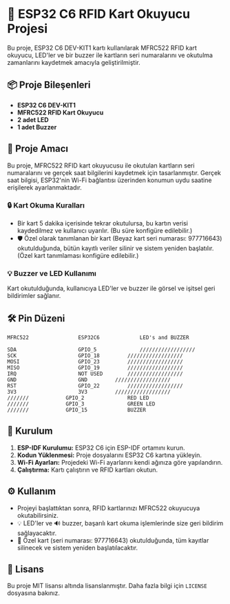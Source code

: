 # 🚀 ESP32 C6 RFID Kart Okuyucu Projesi

Bu proje, ESP32 C6 DEV-KIT1 kartı kullanılarak MFRC522 RFID kart okuyucu, LED'ler ve bir buzzer ile kartların seri numaralarını ve okutulma zamanlarını kaydetmek amacıyla geliştirilmiştir.

## 📦 Proje Bileşenleri

- **ESP32 C6 DEV-KIT1**
- **MFRC522 RFID Kart Okuyucu**
- **2 adet LED**
- **1 adet Buzzer**

## 🎯 Proje Amacı

Bu proje, MFRC522 RFID kart okuyucusu ile okutulan kartların seri numaralarını ve gerçek saat bilgilerini kaydetmek için tasarlanmıştır. Gerçek saat bilgisi, ESP32'nin Wi-Fi bağlantısı üzerinden konumun uydu saatine erişilerek ayarlanmaktadır.

### 🔒 Kart Okuma Kuralları

- Bir kart 5 dakika içerisinde tekrar okutulursa, bu kartın verisi kaydedilmez ve kullanıcı uyarılır. (Bu süre konfigüre edilebilir.)
- 🛡️ Özel olarak tanımlanan bir kart (Beyaz kart seri numarası: 977716643) okutulduğunda, bütün kayıtlı veriler silinir ve sistem yeniden başlatılır. (Özel kart tanımlaması konfigüre edilebilir.)

### 💡 Buzzer ve LED Kullanımı

Kart okutulduğunda, kullanıcıya LED'ler ve buzzer ile görsel ve işitsel geri bildirimler sağlanır.

## 🛠️ Pin Düzeni

	MFRC522                ESP32C6             LED's and BUZZER

	SDA                    GPIO_5              //////////////////
	SCK                    GPIO_18		   //////////////////
	MOSI                   GPIO_23		   //////////////////
	MISO                   GPIO_19		   //////////////////
	IRQ                    NOT USED		   //////////////////
	GND                    GND		   //////////////////
	RST                    GPIO_22		   //////////////////
	3V3                    3V3		   //////////////////
	///////		       GPIO_2              RED LED
	///////		       GPIO_3              GREEN LED
	///////		       GPIO_15             BUZZER


## 🧩 Kurulum

1. **ESP-IDF Kurulumu:** ESP32 C6 için ESP-IDF ortamını kurun.
2. **Kodun Yüklenmesi:** Proje dosyalarını ESP32 C6 kartına yükleyin.
3. **Wi-Fi Ayarları:** Projedeki Wi-Fi ayarlarını kendi ağınıza göre yapılandırın.
4. **Çalıştırma:** Kartı çalıştırın ve RFID kartları okutun.

## ⚙️ Kullanım

- Projeyi başlattıktan sonra, RFID kartlarınızı MFRC522 okuyucuya okutabilirsiniz.
- 💡 LED'ler ve 🔊 buzzer, başarılı kart okuma işlemlerinde size geri bildirim sağlayacaktır.
- 🛑 Özel kart (seri numarası: 977716643) okutulduğunda, tüm kayıtlar silinecek ve sistem yeniden başlatılacaktır.

## 📄 Lisans

Bu proje MIT lisansı altında lisanslanmıştır. Daha fazla bilgi için `LICENSE` dosyasına bakınız.
